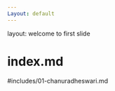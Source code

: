 ```yaml
---
Layout: default
---
```


layout: welcome to first slide

# index.md
#includes/01-chanuradheswari.md
